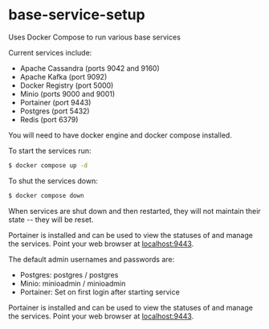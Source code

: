 # base-service-setup
Uses Docker Compose to run various base services

Current services include:

* Apache Cassandra (ports 9042 and 9160)
* Apache Kafka (port 9092)
* Docker Registry (port 5000)
* Minio (ports 9000 and 9001)
* Portainer (port 9443)
* Postgres (port 5432)
* Redis (port 6379)

You will need to have docker engine and docker compose installed.

To start the services run:

```bash
$ docker compose up -d
```

To shut the services down:

```bash
$ docker compose down
```

When services are shut down and then restarted, they will not maintain their state -- they will be reset.

Portainer is installed and can be used to view the statuses of and manage the services.  Point your web browser at [localhost:9443](https://localhost:9443).

The default admin usernames and passwords are:

- Postgres: postgres / postgres
- Minio: minioadmin / minioadmin
- Portainer: Set on first login after starting service

Portainer is installed and can be used to view the statuses of and manage the services.  Point your web browser at [localhost:9443](https://localhost:9443).
